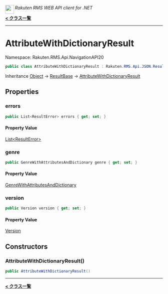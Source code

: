 <img align="left" style="height: 2em;" src="https://webservice.rakuten.co.jp/favicon.ico"><em>Rakuten RMS WEB API client for .NET</em>

[**< クラス一覧**](./)
- - -

# AttributeWithDictionaryResult

Namespace: Rakuten.RMS.Api.NavigationAPI20

```csharp
public class AttributeWithDictionaryResult : Rakuten.RMS.Api.JSON.ResultBase
```

Inheritance [Object](https://docs.microsoft.com/en-us/dotnet/api/system.object) → [ResultBase](./rakuten.rms.api.json.resultbase) → [AttributeWithDictionaryResult](./rakuten.rms.api.navigationapi20.attributewithdictionaryresult)

## Properties

### <a id="properties-errors"/>**errors**

```csharp
public List<ResultError> errors { get; set; }
```

#### Property Value

[List&lt;ResultError&gt;](https://docs.microsoft.com/en-us/dotnet/api/system.collections.generic.list-1)<br>

### <a id="properties-genre"/>**genre**

```csharp
public GenreWithAttributesAndDictionary genre { get; set; }
```

#### Property Value

[GenreWithAttributesAndDictionary](./rakuten.rms.api.navigationapi20.genrewithattributesanddictionary)<br>

### <a id="properties-version"/>**version**

```csharp
public Version version { get; set; }
```

#### Property Value

[Version](./rakuten.rms.api.navigationapi20.version)<br>

## Constructors

### <a id="constructors-.ctor"/>**AttributeWithDictionaryResult()**

```csharp
public AttributeWithDictionaryResult()
```


- - -
[**< クラス一覧**](./)
